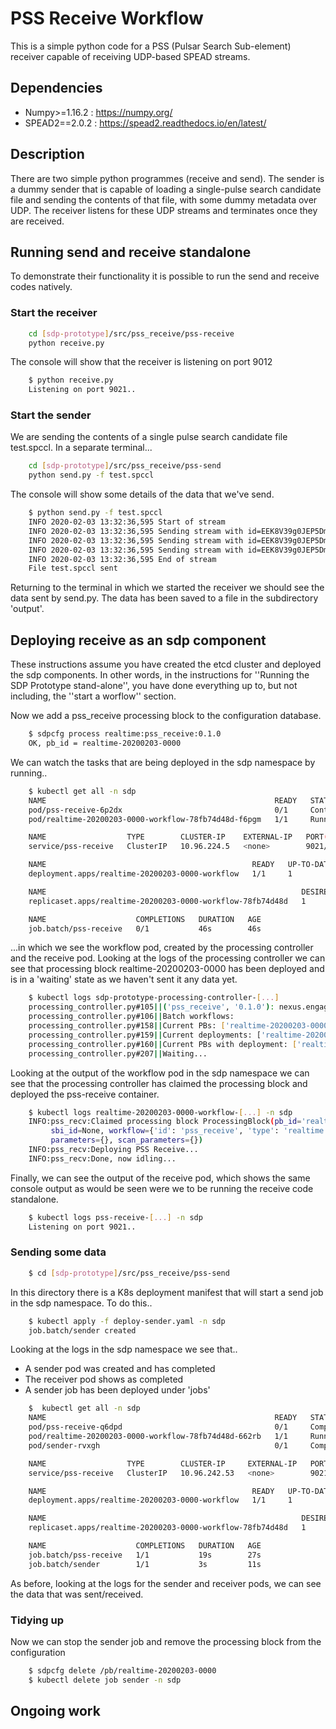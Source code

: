 # PSS Receive Workflow

This is a simple python code for a PSS (Pulsar Search Sub-element) receiver
capable of receiving UDP-based SPEAD streams.

## Dependencies

- Numpy>=1.16.2 : https://numpy.org/
- SPEAD2==2.0.2 : https://spead2.readthedocs.io/en/latest/

## Description

There are two simple python programmes (receive and send). The sender is a dummy sender that is capable of loading
a single-pulse search candidate file and sending the contents of that file, with some dummy metadata over UDP.
The receiver listens for these UDP streams and terminates once they are received.

## Running send and receive standalone

To demonstrate their functionality it is possible to run the send and receive codes natively.

### Start the receiver

```bash
    cd [sdp-prototype]/src/pss_receive/pss-receive
    python receive.py
```

The console will show that the receiver is listening on port 9012

```bash
    $ python receive.py
    Listening on port 9021..
```

### Start the sender

We are sending the contents of a single pulse search candidate file test.spccl. In a separate terminal...

```bash
    cd [sdp-prototype]/src/pss_receive/pss-send
    python send.py -f test.spccl
```

The console will show some details of the data that we've send.

```bash
    $ python send.py -f test.spccl
    INFO 2020-02-03 13:32:36,595 Start of stream
    INFO 2020-02-03 13:32:36,595 Sending stream with id=EEK8V39g0JEP5Dmh, name=test.spccl
    INFO 2020-02-03 13:32:36,595 Sending stream with id=EEK8V39g0JEP5Dmh, nbytes=5421
    INFO 2020-02-03 13:32:36,595 Sending stream with id=EEK8V39g0JEP5Dmh, nlines=34
    INFO 2020-02-03 13:32:36,595 End of stream
    File test.spccl sent
```

Returning to the terminal in which we started the receiver we should see the data sent by send.py. The data has been
saved to a file in the subdirectory 'output'.

## Deploying receive as an sdp component

These instructions assume you have created the etcd cluster and deployed the sdp components. In other words, in the instructions
for ''Running the SDP Prototype stand-alone'', you have done everything up to, but not including, the ''start a worflow'' section.

Now we add a pss\_receive processing block to the configuration database.

```bash
    $ sdpcfg process realtime:pss_receive:0.1.0
    OK, pb_id = realtime-20200203-0000
```

We can watch the tasks that are being deployed in the sdp namespace by running..

```bash
    $ kubectl get all -n sdp
    NAME                                                   READY   STATUS              RESTARTS   AGE
    pod/pss-receive-6p2dx                                  0/1     ContainerCreating   0          45s
    pod/realtime-20200203-0000-workflow-78fb74d48d-f6pgm   1/1     Running             0          56s

    NAME                  TYPE        CLUSTER-IP    EXTERNAL-IP   PORT(S)    AGE
    service/pss-receive   ClusterIP   10.96.224.5   <none>        9021/UDP   45s

    NAME                                              READY   UP-TO-DATE   AVAILABLE   AGE
    deployment.apps/realtime-20200203-0000-workflow   1/1     1            1           56s

    NAME                                                         DESIRED   CURRENT   READY   AGE
    replicaset.apps/realtime-20200203-0000-workflow-78fb74d48d   1         1         1       57s

    NAME                    COMPLETIONS   DURATION   AGE
    job.batch/pss-receive   0/1           46s        46s
```

...in which we see the workflow pod, created by the processing controller and the receive pod. Looking at the logs of the
processing controller we can see that processing block realtime-20200203-0000 has been deployed and is in a 'waiting' state
as we haven't sent it any data yet.

```bash
    $ kubectl logs sdp-prototype-processing-controller-[...]
    processing_controller.py#105||('pss_receive', '0.1.0'): nexus.engageska-portugal.pt/sdp-prototype/workflow-pss-receive:0.1.0
    processing_controller.py#106||Batch workflows:
    processing_controller.py#158||Current PBs: ['realtime-20200203-0000']
    processing_controller.py#159||Current deployments: ['realtime-20200203-0000-pss-receive', 'realtime-20200203-0000-workflow']
    processing_controller.py#160||Current PBs with deployment: ['realtime-20200203-0000']
    processing_controller.py#207||Waiting...
```

Looking at the output of the workflow pod in the sdp namespace we can see that the processing controller has claimed the processing
block and deployed the pss-receive container.

```bash
    $ kubectl logs realtime-20200203-0000-workflow-[...] -n sdp
    INFO:pss_recv:Claimed processing block ProcessingBlock(pb_id='realtime-20200203-0000',
         sbi_id=None, workflow={'id': 'pss_receive', 'type': 'realtime', 'version': '0.1.0'},
         parameters={}, scan_parameters={})
    INFO:pss_recv:Deploying PSS Receive...
    INFO:pss_recv:Done, now idling...
```

Finally, we can see the output of the receive pod, which shows the same console output as would be seen
were we to be running the receive code standalone.

```bash
    $ kubectl logs pss-receive-[...] -n sdp
    Listening on port 9021..
```

### Sending some data

```bash
    $ cd [sdp-prototype]/src/pss_receive/pss-send
```

In this directory there is a K8s deployment manifest that will start a send job in the sdp namespace. To do this..

```bash
    $ kubectl apply -f deploy-sender.yaml -n sdp
    job.batch/sender created
```

Looking at the logs in the sdp namespace we see that..

- A sender pod was created and has completed
- The receiver pod shows as completed
- A sender job has been deployed under 'jobs'

```bash
    $  kubectl get all -n sdp
    NAME                                                   READY   STATUS      RESTARTS   AGE
    pod/pss-receive-q6dpd                                  0/1     Completed   0          27s
    pod/realtime-20200203-0000-workflow-78fb74d48d-662rb   1/1     Running     0          33s
    pod/sender-rvxgh                                       0/1     Completed   0          11s

    NAME                  TYPE        CLUSTER-IP     EXTERNAL-IP   PORT(S)    AGE
    service/pss-receive   ClusterIP   10.96.242.53   <none>        9021/UDP   27s

    NAME                                              READY   UP-TO-DATE   AVAILABLE   AGE
    deployment.apps/realtime-20200203-0000-workflow   1/1     1            1           33s

    NAME                                                         DESIRED   CURRENT   READY   AGE
    replicaset.apps/realtime-20200203-0000-workflow-78fb74d48d   1         1         1       33s

    NAME                    COMPLETIONS   DURATION   AGE
    job.batch/pss-receive   1/1           19s        27s
    job.batch/sender        1/1           3s         11s
```

As before, looking at the logs for the sender and receiver pods, we can see the data that was sent/received.

### Tidying up

Now we can stop the sender job and remove the processing block from the configuration

```bash
    $ sdpcfg delete /pb/realtime-20200203-0000
    $ kubectl delete job sender -n sdp
```

## Ongoing work

